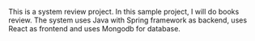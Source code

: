This is a system review project.
In this sample project, I will do books review.
The system uses Java with Spring framework as backend, uses React as frontend and uses Mongodb for database.
